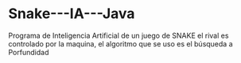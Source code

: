 # Snake---IA---Java
Programa de Inteligencia Artificial de un juego de SNAKE el rival es controlado por la maquina, el algoritmo que se uso es el búsqueda a Porfundidad

